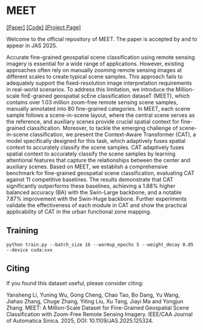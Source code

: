 # MEET

[[Paper]](https://www.ieee-jas.net/article/doi/10.1109/JAS.2025.125324?pageType=en) [[Code]](https://github.com/jerrywyn/MEET_code/tree/main) [[Project Page]](https://jerrywyn.github.io/project/MEET.html)
 

Welcome to the official repository of MEET. The paper is accepted by and to appear in JAS 2025.

Accurate fine-grained geospatial scene classification using remote sensing imagery is essential for a wide range of applications. However, existing approaches often rely on manually zooming remote sensing images at different scales to create typical scene samples. This approach fails to adequately support the fixed-resolution image interpretation requirements in real-world scenarios. To address this limitation, we introduce the Million-scale finE-grained geospatial scEne classification dataseT (MEET), which contains over 1.03 million zoom-free remote sensing scene samples, manually annotated into 80 fine-grained categories. In MEET, each scene sample follows a scene-in-scene layout, where the central scene serves as the reference, and auxiliary scenes provide crucial spatial context for fine-grained classification. Moreover, to tackle the emerging challenge of scene-in-scene classification, we present the Context-Aware Transformer (CAT), a model specifically designed for this task, which adaptively fuses spatial context to accurately classify the scene samples. CAT adaptively fuses spatial context to accurately classify the scene samples by learning attentional features that capture the relationships between the center and auxiliary scenes. Based on MEET, we establish a comprehensive benchmark for fine-grained geospatial scene classification, evaluating CAT against 11 competitive baselines. The results demonstrate that CAT significantly outperforms these baselines, achieving a 1.88% higher balanced accuracy (BA) with the Swin-Large backbone, and a notable 7.87% improvement with the Swin-Huge backbone. Further experiments validate the effectiveness of each module in CAT and show the practical applicability of CAT in the urban functional zone mapping.


## Training

```
python train.py --batch_size 16 --warmup_epochs 5 --weight_decay 0.05 --device cuda:xxx
```


## Citing

If you found this dataset useful, please consider citing:

Yansheng Li, Yuning Wu, Gong Cheng, Chao Tao, Bo Dang, Yu Wang, Jiahao Zhang, Chuge Zhang, Yiting Liu, Xu Tang, Jiayi Ma and Yongjun Zhang. MEET: A Million-Scale Dataset for Fine-Grained Geospatial Scene Classification with Zoom-Free Remote Sensing Imagery. IEEE/CAA Journal of Automatica Sinica. 2025, DOI: 10.1109/JAS.2025.125324.















